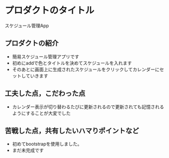 # プロダクトのタイトル
スケジュール管理App
## プロダクトの紹介
- 簡易スケジュール管理アプリです
- 初めにaddで色とタイトルを決めてスケジュールを入れます
- そのあとに画面上に生成されたスケジュールをクリックしてカレンダーにセットしていきます
## 工夫した点，こだわった点
- カレンダー表示が切り替わるたびに更新されるので更新されても記憶されるようにすることが大変でした
## 苦戦した点，共有したいハマりポイントなど
- 初めてbootstrapを使用しました。
- まだ未完成です
